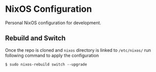# NixOS Configuration

Personal NixOS configuration for development.


## Rebuild and Switch

Once the repo is cloned and `nixos` directory is linked to `/etc/nixos/` run following command to apply the configuration

    $ sudo nixos-rebuild switch --upgrade

